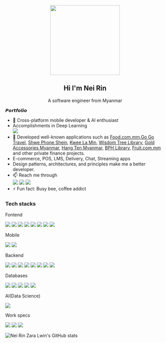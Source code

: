 <div align="center"><img width="auto" height="220px" src="https://ouch-cdn2.icons8.com/BspfrbRwYEUcdvjtFw6e-7RCiGlMGP_24gkRM5IGJFQ/rs:fit:952:912/czM6Ly9pY29uczgu/b3VjaC1wcm9kLmFz/c2V0cy9wbmcvMTI3/LzQxODFmMTUwLTBh/YjQtNDEwMi04YTA2/LWQwYmViNjVkYmFh/OC5wbmc.png" /></div>

<h2 align="center">Hi I'm Nei Rin</h2>
<p align="center">A software engineer from Myanmar</p>


𝙋𝙤𝙧𝙩𝙛𝙤𝙡𝙞𝙤

- 🔭 Cross-platform mobile developer & AI enthusiast
- Accomplishments in Deep Learning</br> <a href=""><img src="https://img.shields.io/badge/Coursera-0056D2?style=for-the-badge&logo=Coursera&logoColor=white"></a>
- 🌱 Developed well-known applications such as [Food.com.mm](https://apps.apple.com/us/app/food-com-mm/id6446515746),[Go Go Travel](https://apps.apple.com/us/app/go-go-travel/id6473775786), [Shwe Phone Shein](https://apps.apple.com/us/app/shwe-phone-shein/id6463791308), [Kwee La Min](https://apps.apple.com/us/app/kwee-lamin/id6451135120), [Wisdom Tree Library](https://apps.apple.com/us/app/wisdom-tree-library/id6464262162), [Gold Accessories Myanmar](https://apps.apple.com/us/app/gold-accessories-myanmar/id6464115053), [Hang Ten Myanmar](https://apps.apple.com/us/app/hang-ten-myanmar/id6445860267), [BPH Library](https://apps.apple.com/us/app/bph-library/id6472628446), [Fruit.com.mm](https://apps.apple.com/us/app/fruit-com-mm/id6464595837) and other private finance projects.
- E-commerce, POS, LMS, Delivery, Chat, Streaming apps
- Design patterns, architectures, and principles make me a better developer.
- 📫 Reach me through <br>
<a href='https://www.facebook.com/lwinneirinzara'><img src = 'https://img.shields.io/badge/Nei Rin Zara Lwin-white?style=for-the-badge&logo=facebook&logoColor=1877F2'></a>
<a href='https://www.instagram.com/neirin2001/'><img src = 'https://img.shields.io/badge/@nei_rin_zara_lwin-white?style=for-the-badge&logo=instagram&logoColor=E4405F'></a>
<a href='https://www.linkedin.com/in/nei-rin-zara-lwin/'> <img src='https://img.shields.io/badge/LinkedIn-0077B5?style=for-the-badge&logo=linkedin&logoColor=whit'> </a>
- ⚡ Fun fact: Busy bee, coffee addict


<h3>Tech stacks</h3>

<p>Fontend</p>
<a href=""><img src="https://img.shields.io/badge/Flutter-02569B?style=for-the-badge&logo=flutter&logoColor=white"></a>
<a href=""><img src="https://img.shields.io/badge/HTML5-E34F26?style=for-the-badge&logo=html5&logoColor=white"></a>
<a href=""><img src="https://img.shields.io/badge/CSS3-1572B6?style=for-the-badge&logo=css3&logoColor=white"></a>
<a href=""><img src="https://img.shields.io/badge/JavaScript-F7DF1E?style=for-the-badge&logo=javascript&logoColor=black"></a>
<a href=""><img src="https://img.shields.io/badge/React-20232A?style=for-the-badge&logo=react&logoColor=61DAFB"></a>
<a href=""><img src="https://img.shields.io/badge/Tailwind_CSS-38B2AC?style=for-the-badge&logo=tailwind-css&logoColor=white"></a>
<a href=""><img src="https://img.shields.io/badge/Bootstrap-563D7C?style=for-the-badge&logo=bootstrap&logoColor=white"></a>
<a href=""><img src="https://img.shields.io/badge/jQuery-0769AD?style=for-the-badge&logo=jquery&logoColor=white"></a>

<p>Mobile</p>
<a href=""><img src="https://img.shields.io/badge/Flutter-02569B?style=for-the-badge&logo=flutter&logoColor=white"></a>
<a href=""><img src="https://img.shields.io/badge/Dart-0175C2?style=for-the-badge&logo=dart&logoColor=white"></a>

<p>Backend</p>
<a href=""><img src="https://img.shields.io/badge/java-%23ED8B00.svg?style=for-the-badge&logo=openjdk&logoColor=white"></a>
<a href=""><img src="https://img.shields.io/badge/spring-%236DB33F.svg?style=for-the-badge&logo=spring&logoColor=white"></a>
<a href=""><img src="https://img.shields.io/badge/Django-092E20?style=for-the-badge&logo=django&logoColor=white"></a>
<a href=""><img src="https://img.shields.io/badge/Flask-000000?style=for-the-badge&logo=flask&logoColor=white"></a>
<a href=""><img src="https://img.shields.io/badge/Python-14354C?style=for-the-badge&logo=python&logoColor=white"></a>
<a href=""><img src="https://img.shields.io/badge/Node.js-43853D?style=for-the-badge&logo=node.js&logoColor=white"></a>
<a href=""><img src="https://img.shields.io/badge/Express.js-404D59?style=for-the-badge"></a>
<a href=""><img src="https://img.shields.io/badge/JavaScript-F7DF1E?style=for-the-badge&logo=javascript&logoColor=black"></a>


<p>Databases</p>
<a href=""><img src="https://img.shields.io/badge/Oracle-F80000?style=for-the-badge&logo=oracle&logoColor=white"></a>
<a href=""><img src="https://img.shields.io/badge/MongoDB-4EA94B?style=for-the-badge&logo=mongodb&logoColor=white"></a>
<a href=""><img src="https://img.shields.io/badge/MySQL-005C84?style=for-the-badge&logo=mysql&logoColor=white"></a>
<a href=""><img src="https://img.shields.io/badge/PostgreSQL-316192?style=for-the-badge&logo=postgresql&logoColor=white"></a>
<a href=""><img src="https://img.shields.io/badge/SQLite-07405E?style=for-the-badge&logo=sqlite&logoColor=white"></a>

<p>AI(Data Science)</p>
<a href=""><img src="https://img.shields.io/badge/TensorFlow-FF6F00?style=for-the-badge&logo=tensorflow&logoColor=white"></a>

<p>Work specs</p>
<a href=""><img src="https://img.shields.io/badge/Apple-MacBook_Air_M1-999999?style=for-the-badge&logo=apple&logoColor=white"></a>
<a href=""><img src="https://img.shields.io/badge/Windows-ROG_STRIX_G-0078D6?style=for-the-badge&logo=windows&logoColor=white"></a>
<a href=""><img src="https://img.shields.io/badge/NVIDIA-GTX1660ti-76B900?style=for-the-badge&logo=nvidia&logoColor=white"></a>

![Nei Rin Zara Lwin's GitHub stats](https://github-readme-stats.vercel.app/api?username=neirinzaralwin&show_icons=true&theme=radical&text_color=black&bg_color=white&title_color=5200bd&icon_color=blue)
